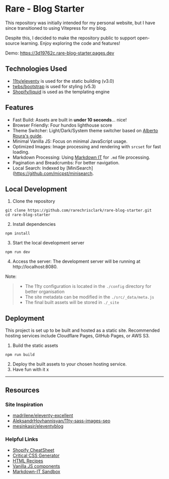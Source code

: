 # Rare - Blog Starter

This repository was initially intended for my personal website, but I have since transitioned to using Vitepress for my blog.

Despite this, I decided to make the repository public to support open-source learning. Enjoy exploring the code and features!

Demo: https://3d19762c.rare-blog-starter.pages.dev

## Technologies Used

- [11ty/eleventy](https://github.com/11ty/eleventy) is used for the static building (v3.0)
- [twbs/bootstrap](https://github.com/twbs/bootstrap) is used for styling (v5.3)
- [Shopify/liquid](https://github.com/Shopify/liquid) is used as the templating engine

## Features

- Fast Build: Assets are built in **under 10 seconds**... nice!
- Browser Friendly: Four hundos lighthouse score
- Theme Switcher: Light/Dark/System theme switcher based on [Alberto Roura's guide](https://albertoroura.com/building-a-theme-switcher-for-bootstrap/).
- Minimal Vanilla JS: Focus on minimal JavaScript usage.
- Optimized Images: Image processing and rendering with `srcset` for fast loading.
- Markdown Processing: Using [Markdown IT](https://github.com/markdown-it/markdown-it) for `.md` file processing.
- Pagination and Breadcrumbs: For better navigation.
- Local Search: Indexed by [MiniSearch](https://github.com/micpst/minisearch.

## Local Development

1. Clone the repository
  ```shell
  git clone https://github.com/rarechrisclark/rare-blog-starter.git
  cd rare-blog-starter
  ```
2. Install dependencies
```shell
npm install
```

3. Start the local development server
  ```shell
  npm run dev
  ```
4. Access the server: The development server will be running at http://localhost:8080.

Note:
> - The 11ty configuration is located in the `./config` directory for better organisation
> - The site metadata can be modified in the `./src/_data/meta.js`
> - The final built assets will be stored in `./_site`

## Deployment

This project is set up to be built and hosted as a static site. Recommended hosting services include Cloudflare Pages, GitHub Pages, or AWS S3.

1. Build the static assets
```shell
npm run build
```

2. Deploy the built assets to your chosen hosting service.
3. Have fun with it x

---

## Resources

### Site Inspiration

- [madrilene/eleventy-excellent](https://github.com/madrilene/eleventy-excellent)
- [AleksandrHovhannisyan/11ty-sass-images-seo](https://github.com/AleksandrHovhannisyan/11ty-sass-images-seo)
- [mesinkasir/eleventyblog](https://github.com/mesinkasir/eleventyblog)

### Helpful Links

- [Shopify CheatSheet](https://www.shopify.com/partners/shopify-cheat-sheet)
- [Critical CSS Generator](https://www.corewebvitals.io/tools/critical-css-generator)
- [HTML Recipes](https://htmlrecipes.dev)
- [Vanilla JS components](https://vanillalist.top)
- [Markdown-IT Sandbox](https://markdown-it.github.io)
